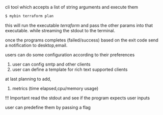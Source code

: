 cli tool which accepts a list of string arguments and execute them

```bash
$ mybin terraform plan

```

this will run the executable _terraform_ and pass the other params into that executable. while streaming the stdout to the terminal.

once the programs completes (failed/success) based on the exit code send a notification to desktop,email.


users can do some configuration according to their preferences

1. user can config smtp and other clients
2. user can define a template for rich text supported clients




at last planning to add,
1. metrics (time elapsed,cpu/memory usage)



!!! Important
read the stdout and see if the program expects user inputs

user can predefine them by passing a flag
